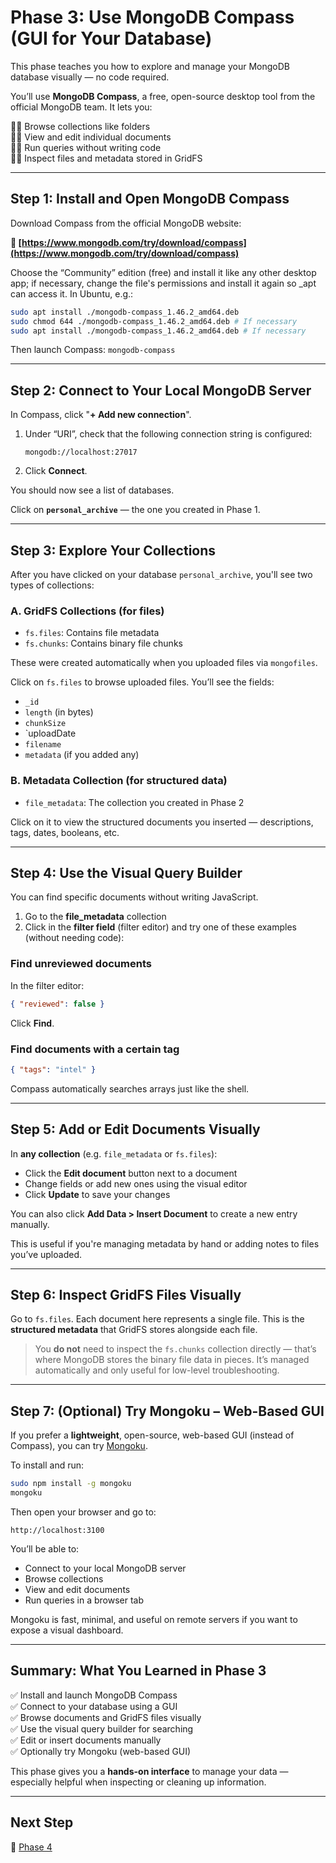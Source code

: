 # Phase 3: Use MongoDB Compass (GUI for Your Database)

This phase teaches you how to explore and manage your MongoDB database visually — no code required.

You’ll use **MongoDB Compass**, a free, open-source desktop tool from the official MongoDB team. It lets you:

👍🏼 Browse collections like folders<br>
👍🏼 View and edit individual documents<br>
👍🏼 Run queries without writing code<br>
👍🏼 Inspect files and metadata stored in GridFS<br>

---

## Step 1: Install and Open MongoDB Compass

Download Compass from the official MongoDB website:

**🔗 [https://www.mongodb.com/try/download/compass](https://www.mongodb.com/try/download/compass)**

Choose the “Community” edition (free) and install it like any other desktop app; if necessary, change the file's permissions and install it again so _apt can access it. In Ubuntu, e.g.:

```bash
sudo apt install ./mongodb-compass_1.46.2_amd64.deb
sudo chmod 644 ./mongodb-compass_1.46.2_amd64.deb # If necessary
sudo apt install ./mongodb-compass_1.46.2_amd64.deb # If necessary
```

Then launch Compass: `mongodb-compass`

---

## Step 2: Connect to Your Local MongoDB Server

In Compass, click "**+ Add new connection**".

1. Under “URI”, check that the following connection string is configured:

   ```
   mongodb://localhost:27017
   ```

2. Click **Connect**.

You should now see a list of databases.

Click on **`personal_archive`** — the one you created in Phase 1.

---

## Step 3: Explore Your Collections

After you have clicked on your database `personal_archive`, you'll see two types of collections:

### A. GridFS Collections (for files)

* `fs.files`: Contains file metadata
* `fs.chunks`: Contains binary file chunks

These were created automatically when you uploaded files via `mongofiles`.

Click on `fs.files` to browse uploaded files. You’ll see the fields:

* `_id`
* `length` (in bytes)
* `chunkSize`
* `uploadDate
* `filename`
* `metadata` (if you added any)

### B. Metadata Collection (for structured data)

* `file_metadata`: The collection you created in Phase 2

Click on it to view the structured documents you inserted — descriptions, tags, dates, booleans, etc.

---

## Step 4: Use the Visual Query Builder

You can find specific documents without writing JavaScript.

1. Go to the **file\_metadata** collection
2. Click in the **filter field** (filter editor) and try one of these examples (without needing code):

### Find unreviewed documents

In the filter editor:

```json
{ "reviewed": false }
```

Click **Find**.

### Find documents with a certain tag

```json
{ "tags": "intel" }
```

Compass automatically searches arrays just like the shell.

---

## Step 5: Add or Edit Documents Visually

In **any collection** (e.g. `file_metadata` or `fs.files`):

* Click the **Edit document** button next to a document
* Change fields or add new ones using the visual editor
* Click **Update** to save your changes

You can also click **Add Data > Insert Document** to create a new entry manually.

This is useful if you're managing metadata by hand or adding notes to files you’ve uploaded.

---

## Step 6: Inspect GridFS Files Visually

Go to `fs.files`. Each document here represents a single file. This is the **structured metadata** that GridFS stores alongside each file.

> You **do not** need to inspect the `fs.chunks` collection directly — that’s where MongoDB stores the binary file data in pieces. It’s managed automatically and only useful for low-level troubleshooting.

---

## Step 7: (Optional) Try Mongoku – Web-Based GUI

If you prefer a **lightweight**, open-source, web-based GUI (instead of Compass), you can try [Mongoku](https://github.com/huggingface/Mongoku).

To install and run:

```bash
sudo npm install -g mongoku
mongoku
```

Then open your browser and go to:

```
http://localhost:3100
```

You’ll be able to:

* Connect to your local MongoDB server
* Browse collections
* View and edit documents
* Run queries in a browser tab

Mongoku is fast, minimal, and useful on remote servers if you want to expose a visual dashboard.

---

## Summary: What You Learned in Phase 3

✅ Install and launch MongoDB Compass<br>
✅ Connect to your database using a GUI<br>
✅ Browse documents and GridFS files visually<br>
✅ Use the visual query builder for searching<br>
✅ Edit or insert documents manually<br>
✅ Optionally try Mongoku (web-based GUI)

This phase gives you a **hands-on interface** to manage your data — especially helpful when inspecting or cleaning up information.

---

## Next Step

🚀 [Phase 4](https://github.com/tims-computer-academy/path_adv_mongodb/blob/main/phase4.md)
